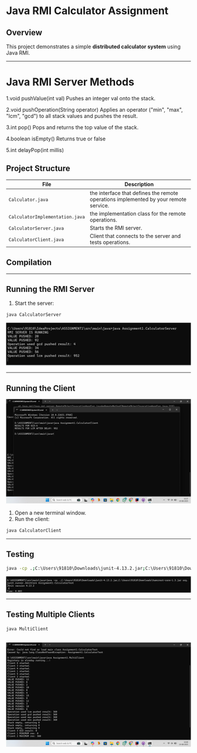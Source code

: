 # Java RMI Calculator Assignment

## Overview

This project demonstrates a simple **distributed calculator system** using Java RMI. 

---
# Java RMI Server Methods

1.void pushValue(int val)
Pushes an integer val onto the stack.

2.void pushOperation(String operator)
Applies an operator ("min", "max", "lcm", "gcd") to all stack values and pushes the result.

3.int pop()
Pops and returns the top value of the stack.

4.boolean isEmpty()
Returns true or false 

5.int delayPop(int millis)

## Project Structure

| File                            | Description                                                                                                  |
| ------------------------------- | ---------------------------------------------------------------                                              |
| `Calculator.java`               | the interface that defines the remote operations implemented by your remote service.                         |
| `CalculatorImplementation.java` | the implementation class for the remote operations.                                                          |
| `CalculatorServer.java`         | Starts the RMI server.                                                                                       |
| `CalculatorClient.java`         | Client that connects to the server and tests operations.                                                     |
                                


## Compilation

---

## Running the RMI Server

1. Start the server:

```bash
java CalculatorServer
```
![Calculator UI](images/Server.jpeg)

---

## Running the Client
![Calculator UI](images/client.jpeg)
1. Open a new terminal window.
2. Run the client:

```bash
java CalculatorClient
```

---
## Testing 
```bash
java -cp .;C:\Users\91810\Downloads\junit-4.13.2.jar;C:\Users\91810\Downloads\hamcrest-core-1.3.jar org.junit.runner.JUnitCore Assignment1.CalculatorTest
```
![Calculator UI](images/test.png)

---
## Testing Multiple Clients
```bash
java MultiClient

```
![Calculator UI](images/Multi-Client.jpeg)
---

